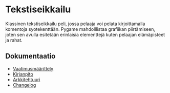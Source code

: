 # Tekstiseikkailu
Klassinen tekstiseikkailu peli, jossa pelaaja voi pelata kirjoittamalla komentoja syotekenttään. Pygame mahdolllistaa grafiikan piirtämiseen, joten sen avulla esitetään erinlaisia elementtejä kuten pelaajan elämäpisteet ja rahat.

## Dokumentaatio
- [Vaatimusmäärittely](./poetry-projekti/dokumentaatio/vaatimusmäärittely.md)
- [Kirjanpito](./poetry-projekti/dokumentaatio/tuntikirjaus)
- [Arkkitehtuuri](.poetry-projekti/dokumentaatio/arkkitehtuuri.md)
- [Changelog](.poetry-projekti/dokumentaatio/changelog.md)

